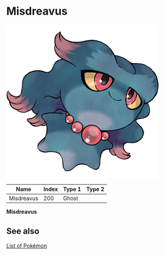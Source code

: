 # Misdreavus


![Misdreavus](images/200.png)

| **Name** | **Index** | **Type 1** | **Type 2** |
|----|----|----|----|
| Misdreavus | 200 | Ghost  |  |

**Misdreavus** 

## See also

[List of Pokémon](../pokemon.md)
